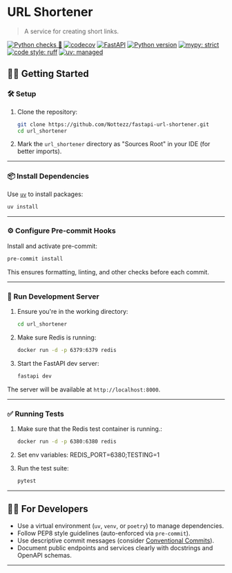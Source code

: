 # URL Shortener

> A service for creating short links.

[![Python checks 🐍](https://github.com/Nottezz/fastapi-url-shortener/actions/workflows/python-check.yml/badge.svg?event=pull_request)](https://github.com/Nottezz/fastapi-url-shortener/actions/workflows/python-check.yml)
[![codecov](https://codecov.io/github/Nottezz/fastapi-url-shortener/graph/badge.svg?token=433SJRXNNI)](https://codecov.io/github/Nottezz/fastapi-url-shortener)
[![FastAPI](https://img.shields.io/badge/framework-FastAPI-green)](https://fastapi.tiangolo.com/)
[![Python version](https://img.shields.io/badge/python-3.12%2B-blue)](https://www.python.org/)
[![mypy: strict](https://img.shields.io/badge/mypy-strict-blueviolet)](http://mypy-lang.org/)
[![code style: ruff](https://img.shields.io/badge/code%20style-ruff-blue)](https://docs.astral.sh/ruff/)
[![uv: managed](https://img.shields.io/badge/dependencies-managed%20with%20uv-yellowgreen)](https://github.com/astral-sh/uv)

## 🧑‍💻 Getting Started

### 🛠️ Setup

1. Clone the repository:
   ```bash
   git clone https://github.com/Nottezz/fastapi-url-shortener.git
   cd url_shortener


2. Mark the `url_shortener` directory as "Sources Root" in your IDE (for better imports).

---

### 📦 Install Dependencies

Use [`uv`](https://github.com/astral-sh/uv) to install packages:

```bash
uv install
```
---

### ⚙️ Configure Pre-commit Hooks

Install and activate pre-commit:

```bash
pre-commit install
```

This ensures formatting, linting, and other checks before each commit.

---

### 🚀 Run Development Server

1. Ensure you're in the working directory:

   ```bash
   cd url_shortener
   ```

2. Make sure Redis is running:

   ```bash
   docker run -d -p 6379:6379 redis
   ```

3. Start the FastAPI dev server:

   ```bash
   fastapi dev
   ```

The server will be available at `http://localhost:8000`.

---

### ✅ Running Tests

1. Make sure that the Redis test container is running.:

   ```bash
   docker run -d -p 6380:6380 redis
   ```
2. Set env variables: REDIS_PORT=6380;TESTING=1


3. Run the test suite:

   ```bash
   pytest
   ```

---

## 👨‍🔧 For Developers

* Use a virtual environment (`uv`, `venv`, or `poetry`) to manage dependencies.
* Follow PEP8 style guidelines (auto-enforced via `pre-commit`).
* Use descriptive commit messages (consider [Conventional Commits](https://www.conventionalcommits.org/)).
* Document public endpoints and services clearly with docstrings and OpenAPI schemas.

---
